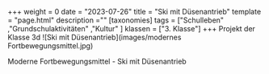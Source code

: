 +++
weight = 0
date = "2023-07-26"
title = "Ski mit Düsenantrieb"
template = "page.html"
description =""
[taxonomies]
tags = ["Schulleben" ,"Grundschulaktivitäten" ,"Kultur" ]
klassen = ["3. Klasse"]
+++
Projekt der Klasse 3d
![Ski mit Düsenantrieb](images/modernes Fortbewegungsmittel.jpg)
<!-- more -->
Moderne Fortbewegungsmittel -  Ski mit Düsenantrieb
